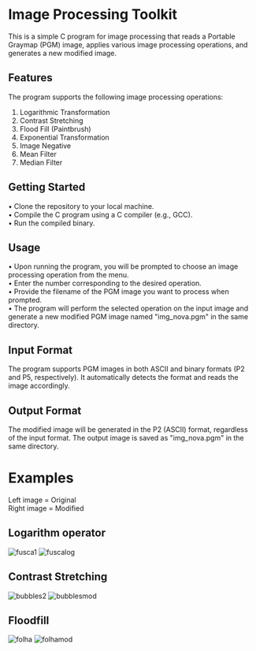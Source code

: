 # Image Processing Toolkit

This is a simple C program for image processing that reads a Portable Graymap (PGM) image, applies various image processing operations, and generates a new modified image.
## Features

The program supports the following image processing operations:

1. Logarithmic Transformation
2. Contrast Stretching
3. Flood Fill (Paintbrush)
4. Exponential Transformation 
5. Image Negative 
6. Mean Filter 
7. Median Filter 


## Getting Started

• Clone the repository to your local machine. <br />
• Compile the C program using a C compiler (e.g., GCC).<br />
• Run the compiled binary.<br />

## Usage

• Upon running the program, you will be prompted to choose an image processing operation from the menu. <br />
• Enter the number corresponding to the desired operation. <br />
• Provide the filename of the PGM image you want to process when prompted. <br />
• The program will perform the selected operation on the input image and generate a new modified PGM image named "img_nova.pgm" in the same directory. <br />

## Input Format

The program supports PGM images in both ASCII and binary formats (P2 and P5, respectively). It automatically detects the format and reads the image accordingly.

## Output Format

The modified image will be generated in the P2 (ASCII) format, regardless of the input format. The output image is saved as "img_nova.pgm" in the same directory.

# Examples
Left image = Original <br />
Right image = Modified
## Logarithm operator
![fusca1](https://github.com/jpviguini/image-processing-toolkit/assets/70961838/188fdfac-44a5-4e28-b1fb-1b32406b9ea7)
![fuscalog](https://github.com/jpviguini/image-processing-toolkit/assets/70961838/2d5c7c37-f1a4-446b-922e-a61a5147e42f)


## Contrast Stretching
![bubbles2](https://github.com/jpviguini/image-processing-toolkit/assets/70961838/901d5ddb-a1c0-4cea-a75a-127e3a276ea0)
![bubblesmod](https://github.com/jpviguini/image-processing-toolkit/assets/70961838/fec2e419-a16e-47c5-8882-ae77f5f19024)


## Floodfill
![folha](https://github.com/jpviguini/image-processing-toolkit/assets/70961838/c92493bf-48b3-433d-abfb-adb4f5af5030)
![folhamod](https://github.com/jpviguini/image-processing-toolkit/assets/70961838/0df3053a-83c6-4abb-9349-34a18ea7600e)

